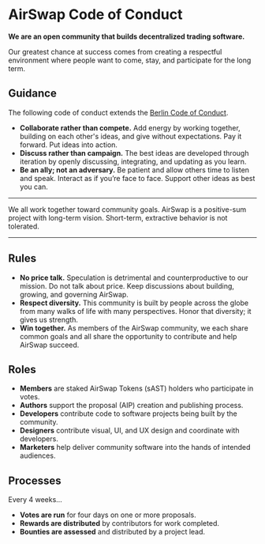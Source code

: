 # AirSwap Code of Conduct

**We are an open community that builds decentralized trading software.**

Our greatest chance at success comes from creating a respectful environment where people want to come, stay, and participate for the long term.

## Guidance

The following code of conduct extends the [Berlin Code of Conduct](https://berlincodeofconduct.org/).

- **Collaborate rather than compete.** Add energy by working together, building on each other's ideas, and give without expectations. Pay it forward. Put ideas into action.
- **Discuss rather than campaign.** The best ideas are developed through iteration by openly discussing, integrating, and updating as you learn.
- **Be an ally; not an adversary.** Be patient and allow others time to listen and speak. Interact as if you’re face to face. Support other ideas as best you can.

---

We all work together toward community goals. AirSwap is a positive-sum project with long-term vision. Short-term, extractive behavior is not tolerated.

---

## Rules

- **No price talk.** Speculation is detrimental and counterproductive to our mission. Do not talk about price. Keep discussions about building, growing, and governing AirSwap.
- **Respect diversity.** This community is built by people across the globe from many walks of life with many perspectives. Honor that diversity; it gives us strength.
- **Win together.** As members of the AirSwap community, we each share common goals and all share the opportunity to contribute and help AirSwap succeed.

## Roles

- **Members** are staked AirSwap Tokens (sAST) holders who participate in votes.
- **Authors** support the proposal (AIP) creation and publishing process.
- **Developers** contribute code to software projects being built by the community.
- **Designers** contribute visual, UI, and UX design and coordinate with developers.
- **Marketers** help deliver community software into the hands of intended audiences.

## Processes

Every 4 weeks…

- **Votes are run** for four days on one or more proposals.
- **Rewards are distributed** by contributors for work completed.
- **Bounties are assessed** and distributed by a project lead.